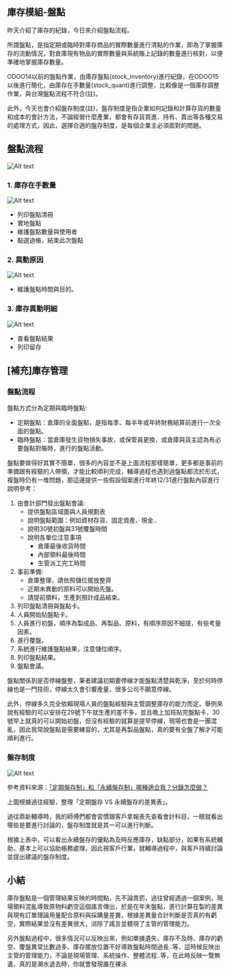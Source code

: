 ## 庫存模組-盤點

昨天介紹了庫存的紀錄，今日來介紹盤點流程。

所謂盤點，是指定期或臨時對庫存商品的實際數量進行清點的作業，即為了掌握庫存的流動情況，對倉庫現有物品的實際數量與系統賬上記錄的數量進行核對，以便準確地掌握庫存數量。

ODOO14以前的盤點作業，由庫存盤點(stock_inventory)進行紀錄，在ODOO15以後進行簡化，由庫存在手數量(stock_quant)進行調整，比較像是一個庫存調整作業，與台灣盤點流程不符合(註)。

此外，今天也會介紹盤存制度(註)，盤存制度是指企業如何記錄和計算存貨的數量和成本的會計方法，不論經營什麼產業，都會有存貨買進、持有、賣出等各種交易的處理方式，因此，選擇合適的盤存制度，是每個企業主必須面對的問題。

## 盤點流程

![Alt text](https://ithelp.ithome.com.tw/upload/images/20230912/20161788HwPohcvU7v.png)

### 1. 庫存在手數量

![Alt text](https://ithelp.ithome.com.tw/upload/images/20230912/2016178829ZaXU7yM4.png)

- 列印盤點清冊
- 實地盤點
- 維護盤點數量與使用者
- 點選過帳，結束此次盤點

### 2. 異動原因

![Alt text](https://ithelp.ithome.com.tw/upload/images/20230912/20161788kWiCWcRn9c.png)

- 維護盤點時間與目的。

### 3. 庫存異動明細

![Alt text](https://ithelp.ithome.com.tw/upload/images/20230913/20161788gmLJZzSDAO.png)

- 查看盤點結果
- 列印留存

## [補充]庫存管理

### 盤點流程

盤點方式分為定期與臨時盤點:

- 定期盤點：倉庫的全面盤點，是指每季、每半年或年終財務結算前進行一次全面的盤點。
- 臨時盤點：當倉庫發生貨物損失事故，或保管員更換，或倉庫與貨主認為有必要盤點對賬時，進行的盤點活動。

盤點要做得好其實不簡單，很多的內容並不是上面流程那樣簡單，更多都是事前的準備跟有經驗的人帶領，才能比較順利完成，輔導過程也遇到過盤點都流於形式，複盤時仍有一堆問題，那這邊提供一些假設個案進行年終12/31進行盤點內容進行說明參考：

1. 由會計部門發出盤點會議:
    - 提供盤點區域圖與人員規劃表
    - 說明盤點範圍：例如資材存貨、固定資產、現金..
    - 說明30號初盤與31號覆盤時間
    - 說明各單位注意事項
        - 倉庫最後收貨時間
        - 內部領料最後時間
        - 生管派工完工時間
2. 事前準備:
    - 倉庫整理，請依照儲位擺放整齊
    - 近期未異動的原料可以開始先盤。
    - 請提前領料，生產到預計成品結束。
3. 列印盤點清冊與盤點卡。
4. 人員開始貼盤點卡。
5. 人員進行初盤，順序為製成品、再製品、原料，有順序原因不細提，有些考量因素。
6. 進行覆盤。
7. 系統進行維護盤點結果，注意儲位順序。
8. 列印盤點結果。
9. 盤點會議。

盤點關係到是否停線盤整，筆者建議初期要停線才能盤點清楚與乾淨，至於何時停線也是一門技術，停線太久會引響產量，很多公司不願意停線。

此外，停線多久完全依賴現場人員的盤點經驗與主管調整庫存的能力而定。舉例來說有經驗的可以安排在29號下午就生產的差不多，並且晚上加班貼完盤點卡，30號早上就真的可以開始初盤，但沒有經驗的就算是提早停線，現場也會是一團混亂，因此我常說盤點是需要練習的，尤其是再製品盤點，真的要有全盤了解才可能順利進行。

### 盤存制度

![Alt text](https://ithelp.ithome.com.tw/upload/images/20230913/20161788ABEKmKj5kW.png)

參考資料來源：[「定期盤存制」和「永續盤存制」哪種適合我？分錄怎麼做？](https://a1.digiwin.com/essay/essay-content.php?detail=378)

上圖根據過往經驗，整理「定期盤存 VS 永續盤存的差異表」。

過往鼎新輔導時，我的師傅們都會習慣跟客戶拿報表先查看會計科目，一眼就看出哪些是要進行討論的，盤存制度就是其一可以進行判斷。

根據上表中，可以看出永續盤存的優點為及時反應庫存，缺點部分，如果有系統輔助，基本上可以協助帳務處理，因此視客戶行業，就輔導過程中，與客戶持續討論並提出建議的盤存制度。

## 小結

庫存盤點是一個管理結果反映的時間點，先不論責罰，過往曾經遇過一個案例，現場領料混亂導致原物料虧空這個謠言傳出，於是在年末盤點，進行計算在製的差異與現有訂單理論用量配合原料與採購量差異，根據差異量合計判斷是否真的有虧空，實際結果並沒有差異很大，消除了謠言並體現了主管的管理能力。

另外盤點過程中，很多情況可以反映出來，例如單據遺失、庫存不及時、庫存的虧空、覆盤異常比數過多、庫存擺放位置不好導致盤點時間過長..等，這時候反映出主管的管理能力，不論是現場管理、系統操作、整體流程..等，在此時反映一覽無遺，真的是潮水退去時，你就會發現誰在裸泳
